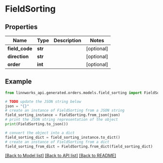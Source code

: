 # FieldSorting


## Properties

Name | Type | Description | Notes
------------ | ------------- | ------------- | -------------
**field_code** | **str** |  | [optional] 
**direction** | **str** |  | [optional] 
**order** | **int** |  | [optional] 

## Example

```python
from linnworks_api.generated.orders.models.field_sorting import FieldSorting

# TODO update the JSON string below
json = "{}"
# create an instance of FieldSorting from a JSON string
field_sorting_instance = FieldSorting.from_json(json)
# print the JSON string representation of the object
print(FieldSorting.to_json())

# convert the object into a dict
field_sorting_dict = field_sorting_instance.to_dict()
# create an instance of FieldSorting from a dict
field_sorting_from_dict = FieldSorting.from_dict(field_sorting_dict)
```
[[Back to Model list]](../README.md#documentation-for-models) [[Back to API list]](../README.md#documentation-for-api-endpoints) [[Back to README]](../README.md)


